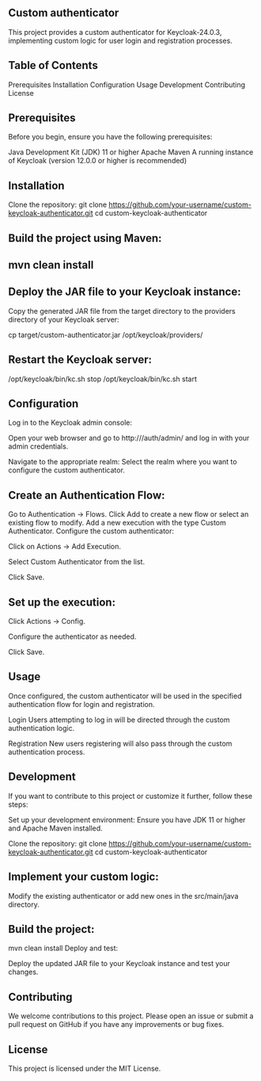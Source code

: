 ## Custom authenticator

This project provides a custom authenticator for Keycloak-24.0.3, implementing custom logic for user login and registration processes.

## Table of Contents
Prerequisites
Installation
Configuration
Usage
Development
Contributing
License

## Prerequisites
Before you begin, ensure you have the following prerequisites:

Java Development Kit (JDK) 11 or higher
Apache Maven
A running instance of Keycloak (version 12.0.0 or higher is recommended)

## Installation

Clone the repository:
git clone https://github.com/your-username/custom-keycloak-authenticator.git
cd custom-keycloak-authenticator

## Build the project using Maven:
## mvn clean install

## Deploy the JAR file to your Keycloak instance:
Copy the generated JAR file from the target directory to the providers directory of your Keycloak server:

cp target/custom-authenticator.jar /opt/keycloak/providers/

## Restart the Keycloak server:
/opt/keycloak/bin/kc.sh stop
/opt/keycloak/bin/kc.sh start

## Configuration
Log in to the Keycloak admin console:

Open your web browser and go to http://<your-keycloak-domain>/auth/admin/ and log in with your admin credentials.

Navigate to the appropriate realm:
Select the realm where you want to configure the custom authenticator.

## Create an Authentication Flow:

Go to Authentication -> Flows.
Click Add to create a new flow or select an existing flow to modify.
Add a new execution with the type Custom Authenticator.
Configure the custom authenticator:

Click on Actions -> Add Execution.

Select Custom Authenticator from the list.

Click Save.

## Set up the execution:

Click Actions -> Config.

Configure the authenticator as needed.

Click Save.

## Usage
Once configured, the custom authenticator will be used in the specified authentication flow for login and registration.

Login
Users attempting to log in will be directed through the custom authentication logic.

Registration
New users registering will also pass through the custom authentication process.

## Development
If you want to contribute to this project or customize it further, follow these steps:

Set up your development environment:
Ensure you have JDK 11 or higher and Apache Maven installed.

Clone the repository:
git clone https://github.com/your-username/custom-keycloak-authenticator.git
cd custom-keycloak-authenticator

## Implement your custom logic:
Modify the existing authenticator or add new ones in the src/main/java directory.

## Build the project:
mvn clean install
Deploy and test:

Deploy the updated JAR file to your Keycloak instance and test your changes.

## Contributing
We welcome contributions to this project. Please open an issue or submit a pull request on GitHub if you have any improvements or bug fixes.

## License
This project is licensed under the MIT License.

